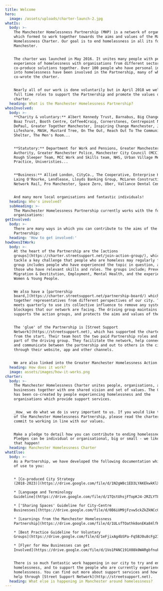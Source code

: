 ```yaml
---
title: Welcome
hero:
  image: /assets/uploads/charter-launch-2.jpg
whatIs:
  body: >-
    The Manchester Homelessness Partnership (MHP) is a network of organisations
    which formed to work together towards the aims and values of the Manchester
    Homelessness Charter. Our goal is to end homelessness in all its forms in
    Manchester.


    The charter was launched in May 2016. It unites many people with personal
    experience of homelessness with organisations from different sectors, to
    co-produce solutions together. Over 100 people who have personal insight
    into homelessness have been involved in the Partnership, many of whom
    co-wrote the charter.


    Nearly all of our work is done voluntarily but in April 2018 we welcomed two
    full time roles to support the Partnership and promote the values of the
    charter.
  heading: What is the Manchester Homelessness Partnership?
whosInvolved:
  body: >-
    **Charity & voluntary:** Albert Kennedy Trust, Barnabus, Big Change Mcr,
    Boaz Trust, Booth Centre, Coffee4Craig, Cornerstones, Centrepoint North,
    DePaul, Greater Together Manchester, Inspiring Change Manchester, Justlife,
    Lifeshare, MASH, Mustard Tree, On The Out, Reach Out To The Community,
    Shelter, The Men's Room...


    **Statutory:** Department for Work and Pensions, Greater Manchester Combined
    Authority, Greater Manchester Police, Manchester City Council (MCC), MCC
    Rough Sleeper Team, MCC Work and Skills team, NHS, Urban Village Medical
    Practice, Univeristies...


    **Business:** Allied London, CityCo., The Cooperative, Enterprise Holdings,
    Laing O'Rourke, Lendlease, Lloyds Banking Group, McLaren Construction,
    Network Rail, Pro Manchester, Space Zero, Uber, Vallance Dental Centre...


    And many more local organisations and fantastic individuals!
  heading: Who's involved?
  subHeading: >-
    The Manchester Homelessness Partnership currently works with the following
    organisations:
getInvolved:
  body: >-
    There are many ways in which you can contribute to the aims of the
    Partnership:
  heading: 'How to get involved:'
howDoesItWork:
  body: >-
    At the heart of the Partnership are the [actions
    groups](https://charter.streetsupport.net/join-action-group/), which each
    tackle a key challenge that people who are homeless may regularly face. Each
    group includes people who have experienced the topic in question, as well as
    those who have relevant skills and roles. The groups include; Prevention,
    Migration & Destitution, Employment, Mental Health, and the experiences of
    Women & Young People.


    We also have a [partnership
    board,](https://charter.streetsupport.net/partnership-board/) which brings
    together representatives from different perspectives of our city. The board
    meets quarterly to use its collective influence to remove any systemic
    blockages that our network are facing. The driving group maintains momentum,
    supports the action groups, and protects the aims and values of the charter.


    The 'glue' of the Partnership is [Street Support
    Network](https://streetsupport.net), which has supported the charter mission
    from the start. Their team host the two paid Partnership roles and they are
    part of the driving group. They facilitate the network, help connect people,
    and communicate between the partnership and out to others in the city
    through their website, app and other channels.


    We are also linked into the Greater Manchester Homelessness Action Network.
  heading: How does it work?
  image: assets/images/how-it-works.png
charter:
  body: >-
    The Manchester Homelessness Charter unites people, organisations, and
    businesses together with one shared vision and set of values. The Charter
    has been co-created by people experiencing homelessness and the
    organisations which provide support services.


    _How_ we do what we do is very important to us. If you would like to be part
    of the Manchester Homelessness Partnership, please read the charter and
    commit to working in line with our values. 


    Make a pledge to detail how you can contribute to ending homelessness.
    Pledges can be individual or organisational, big or small - we like the ones
    that happen!
  heading: Manchester Homelessness Charter
whatElse:
  body: >-
    As a Partnership, we have developed the following documentation which may be
    of use to you:


    * [Co-produced City Strategy
    (2018-2023)](https://drive.google.com/file/d/1N2gW8c1ED3LYAKEkwkKlXzOXIWeAi9D1/view?usp=sharing)

    * [Language and Terminology
    Guideline](https://drive.google.com/file/d/1TQstUhsjFTopKJ4-2RZLYT8YY4py9EUj/view?usp=sharing)

    * ['Sharing Spaces' Guideline for City-Centre
    Businesses](https://drive.google.com/file/d/0B6iUM9jFzvw5ckZkZkNCcGtrajBDZmhOeXlwQ01QMFdpcXRj/view)

    * [Learnings from the Manchester Homelessness
    Partnership](https://drive.google.com/file/d/1ULsfTOathk8onEKa84lfKZn-2yQm_MCF/view?usp=sharing)

    * [Best Practice Guideline for Voluntary
    Groups](https://drive.google.com/file/d/1eFjixAg4bSPa-Fq5BJ0u8cFg2I7Uoidl/view?usp=sharing) 

    * [Flyer for How Businesses can get
    Involved](https://drive.google.com/file/d/1Vo1PANC191X08k0WARgbfnuFiYPQkeCa/view)


    There is so much fantastic work happening in our city to try and end
    homelessness, and to support the people who are currently experiencing
    homelessness. You can find out more about support services and how you can
    help through [Street Support Network](http://streetsupport.net).
  heading: What else is happening in Manchester around homelessness?
---
```


